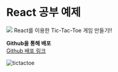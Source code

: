 # React 공부 예제


<img src="https://img.shields.io/badge/React-61DAFB?style=flat&logo=React&logoColor=white"/>
 React를 이용한 Tic-Tac-Toe 게임 만들기!!
 
**Github을 통해 배포** <br/>
<a href="https://kimdongju666.github.io/react-tictactoe/">Github 배포 링크</a>

![tictactoe](https://user-images.githubusercontent.com/82023393/207819289-5a02f6d8-aeee-41c8-ae18-89cb0f415be2.PNG)
 
